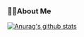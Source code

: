 ### 👩‍💻About Me

[![Anurag's github stats](https://github-readme-stats.vercel.app/api?username=youngDaLee)](https://github.com/anuraghazra/github-readme-stats)
<!--
**youngDaLee/youngDaLee** is a ✨ _special_ ✨ repository because its `README.md` (this file) appears on your GitHub profile.

Here are some ideas to get you started:

- 🔭 I’m currently working on ...
- 🌱 I’m currently learning ...
- 👯 I’m looking to collaborate on ...
- 🤔 I’m looking for help with ...
- 💬 Ask me about ...
- 📫 How to reach me: ...
- 😄 Pronouns: ...
- ⚡ Fun fact: ...
-->
